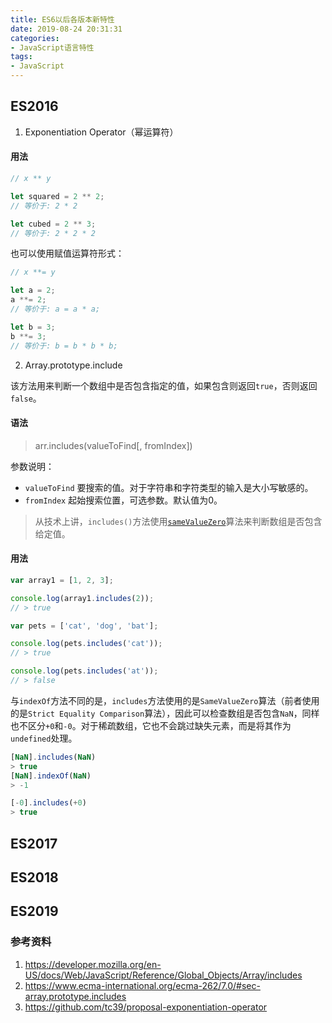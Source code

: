 ```yaml
---
title: ES6以后各版本新特性
date: 2019-08-24 20:31:31
categories:
- JavaScript语言特性
tags:
- JavaScript
---
```


## ES2016

1. Exponentiation Operator（幂运算符）

#### 用法

```javascript
// x ** y

let squared = 2 ** 2;
// 等价于: 2 * 2

let cubed = 2 ** 3;
// 等价于: 2 * 2 * 2
```

也可以使用赋值运算符形式：
```javascript
// x **= y

let a = 2;
a **= 2;
// 等价于: a = a * a;

let b = 3;
b **= 3;
// 等价于: b = b * b * b;
```


2. Array.prototype.include

该方法用来判断一个数组中是否包含指定的值，如果包含则返回`true`，否则返回`false`。

#### 语法

> arr.includes(valueToFind[, fromIndex])

参数说明：
- `valueToFind` 要搜索的值。对于字符串和字符类型的输入是大小写敏感的。
- `fromIndex` 起始搜索位置，可选参数。默认值为0。



> 从技术上讲，`includes()`方法使用[`sameValueZero`](../JS内部的比较操作算法-SameValue、SameValueZero和SameValueNonNumber)算法来判断数组是否包含给定值。

#### 用法

```javascript
var array1 = [1, 2, 3];

console.log(array1.includes(2));
// > true

var pets = ['cat', 'dog', 'bat'];

console.log(pets.includes('cat'));
// > true

console.log(pets.includes('at'));
// > false
```

与`indexOf`方法不同的是，`includes`方法使用的是`SameValueZero`算法（前者使用的是`Strict Equality Comparison`算法），因此可以检查数组是否包含`NaN`，同样也不区分`+0`和`-0`。对于稀疏数组，它也不会跳过缺失元素，而是将其作为`undefined`处理。

```javascript
[NaN].includes(NaN)
> true
[NaN].indexOf(NaN)
> -1

[-0].includes(+0)
> true
```


## ES2017



## ES2018



## ES2019


### 参考资料
1. https://developer.mozilla.org/en-US/docs/Web/JavaScript/Reference/Global_Objects/Array/includes
2. https://www.ecma-international.org/ecma-262/7.0/#sec-array.prototype.includes
3. https://github.com/tc39/proposal-exponentiation-operator